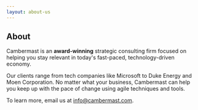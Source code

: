 ```yaml
---
layout: about-us
---
```

## About
Cambermast is an **award-winning** strategic consulting firm focused on helping you stay relevant in today's fast-paced, technology-driven economy.

Our clients range from tech companies like Microsoft to Duke Energy and Moen Corporation. No matter what your business, Cambermast can help you keep up with the pace of change using agile techniques and tools.

To learn more, email us at [info@cambermast.com](info@cambermast.com).
